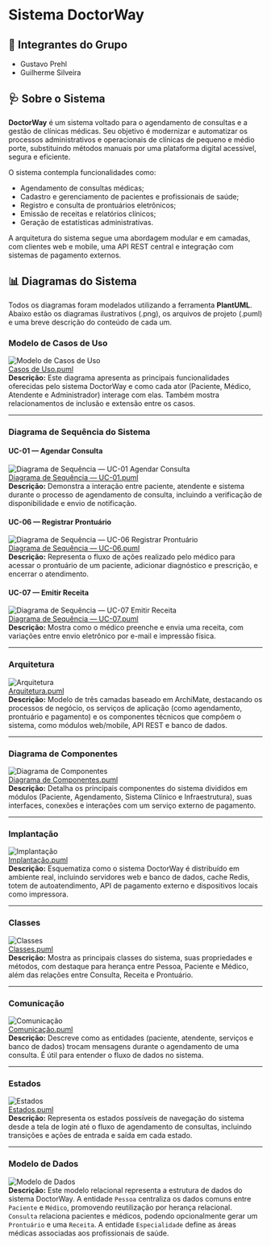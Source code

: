 # Sistema DoctorWay

## 👥 Integrantes do Grupo

- Gustavo Prehl
- Guilherme Silveira

## 🩺 Sobre o Sistema

**DoctorWay** é um sistema voltado para o agendamento de consultas e a gestão de clínicas médicas. Seu objetivo é modernizar e automatizar os processos administrativos e operacionais de clínicas de pequeno e médio porte, substituindo métodos manuais por uma plataforma digital acessível, segura e eficiente.

O sistema contempla funcionalidades como:

- Agendamento de consultas médicas;
- Cadastro e gerenciamento de pacientes e profissionais de saúde;
- Registro e consulta de prontuários eletrônicos;
- Emissão de receitas e relatórios clínicos;
- Geração de estatísticas administrativas.

A arquitetura do sistema segue uma abordagem modular e em camadas, com clientes web e mobile, uma API REST central e integração com sistemas de pagamento externos.

## 📊 Diagramas do Sistema

Todos os diagramas foram modelados utilizando a ferramenta **PlantUML**. Abaixo estão os diagramas ilustrativos (.png), os arquivos de projeto (.puml) e uma breve descrição do conteúdo de cada um.



### Modelo de Casos de Uso
![Modelo de Casos de Uso](./Projeto%20PlantUML%20API/plantuml_diagrams/Casos%20de%20uso%20-%20DoctorWay.png)  
[Casos de Uso.puml](./Projeto%20PlantUML%20API/plantuml_code/Casos%20de%20Uso%20-%20DoctorWay.puml)  
**Descrição:** Este diagrama apresenta as principais funcionalidades oferecidas pelo sistema DoctorWay e como cada ator (Paciente, Médico, Atendente e Administrador) interage com elas. Também mostra relacionamentos de inclusão e extensão entre os casos.

---

### Diagrama de Sequência do Sistema

#### UC-01 — Agendar Consulta
![Diagrama de Sequência — UC-01 Agendar Consulta](./Projeto%20PlantUML%20API/plantuml_diagrams/Diagrama%20de%20Sequência%20—%20UC-01%20Agendar%20Consulta.png)  
[Diagrama de Sequência — UC-01.puml](./Projeto%20PlantUML%20API/plantuml_code/Diagrama%20de%20Sequência%20—%20UC-01.puml)  
**Descrição:** Demonstra a interação entre paciente, atendente e sistema durante o processo de agendamento de consulta, incluindo a verificação de disponibilidade e envio de notificação.

#### UC-06 — Registrar Prontuário
![Diagrama de Sequência — UC-06 Registrar Prontuário](./Projeto%20PlantUML%20API/plantuml_diagrams/Diagrama%20de%20Sequência%20—%20UC-06%20Registrar%20Prontuário.png)  
[Diagrama de Sequência — UC-06.puml](./Projeto%20PlantUML%20API/plantuml_code/Diagrama%20de%20Sequência%20—%20UC-06.puml)  
**Descrição:** Representa o fluxo de ações realizado pelo médico para acessar o prontuário de um paciente, adicionar diagnóstico e prescrição, e encerrar o atendimento.

#### UC-07 — Emitir Receita
![Diagrama de Sequência — UC-07 Emitir Receita](./Projeto%20PlantUML%20API/plantuml_diagrams/Diagrama%20de%20Sequência%20—%20UC-07%20Emitir%20Receita.png)  
[Diagrama de Sequência — UC-07.puml](./Projeto%20PlantUML%20API/plantuml_code/Diagrama%20de%20Sequência%20—%20UC-07.puml)  
**Descrição:** Mostra como o médico preenche e envia uma receita, com variações entre envio eletrônico por e-mail e impressão física.

---

### Arquitetura
![Arquitetura](./Projeto%20PlantUML%20API/plantuml_diagrams/Arquitetura%20-%20DoctorWay.png)  
[Arquitetura.puml](./Projeto%20PlantUML%20API/plantuml_code/Arquitetura%20-%20DoctorWay.puml)  
**Descrição:** Modelo de três camadas baseado em ArchiMate, destacando os processos de negócio, os serviços de aplicação (como agendamento, prontuário e pagamento) e os componentes técnicos que compõem o sistema, como módulos web/mobile, API REST e banco de dados.

---

### Diagrama de Componentes
![Diagrama de Componentes](./Projeto%20PlantUML%20API/plantuml_diagrams/Diagrama%20de%20Componentes%20-%20DoctorWay.png)  
[Diagrama de Componentes.puml](./Projeto%20PlantUML%20API/plantuml_code/Diagrama%20de%20Componentes.puml)  
**Descrição:** Detalha os principais componentes do sistema divididos em módulos (Paciente, Agendamento, Sistema Clínico e Infraestrutura), suas interfaces, conexões e interações com um serviço externo de pagamento.

---

### Implantação
![Implantação](./Projeto%20PlantUML%20API/plantuml_diagrams/Implantação%20-%20DoctorWay.png)  
[Implantação.puml](./Projeto%20PlantUML%20API/plantuml_code/Implantação%20-%20DoctorWay.puml)  
**Descrição:** Esquematiza como o sistema DoctorWay é distribuído em ambiente real, incluindo servidores web e banco de dados, cache Redis, totem de autoatendimento, API de pagamento externo e dispositivos locais como impressora.

---

### Classes
![Classes](./Projeto%20PlantUML%20API/plantuml_diagrams/Classes%20-%20DoctorWay.png)  
[Classes.puml](./Projeto%20PlantUML%20API/plantuml_code/Classes%20-%20DoctorWay.puml)  
**Descrição:** Mostra as principais classes do sistema, suas propriedades e métodos, com destaque para herança entre Pessoa, Paciente e Médico, além das relações entre Consulta, Receita e Prontuário.

---

### Comunicação
![Comunicação](./Projeto%20PlantUML%20API/plantuml_diagrams/Comunicação%20-%20DoctorWay.png)  
[Comunicação.puml](./Projeto%20PlantUML%20API/plantuml_code/Comunicação%20-%20DoctorWay.puml)  
**Descrição:** Descreve como as entidades (paciente, atendente, serviços e banco de dados) trocam mensagens durante o agendamento de uma consulta. É útil para entender o fluxo de dados no sistema.

---

### Estados
![Estados](./Projeto%20PlantUML%20API/plantuml_diagrams/Estados.png)  
[Estados.puml](./Projeto%20PlantUML%20API/plantuml_code/Estados%20-%20DoctorWay.puml)  
**Descrição:** Representa os estados possíveis de navegação do sistema desde a tela de login até o fluxo de agendamento de consultas, incluindo transições e ações de entrada e saída em cada estado.

---

### Modelo de Dados
![Modelo de Dados](./Projeto%20PlantUML%20API/plantuml_diagrams/Modelo%20de%20Dados.png)  
**Descrição:** Este modelo relacional representa a estrutura de dados do sistema DoctorWay. A entidade `Pessoa` centraliza os dados comuns entre `Paciente` e `Médico`, promovendo reutilização por herança relacional. `Consulta` relaciona pacientes e médicos, podendo opcionalmente gerar um `Prontuário` e uma `Receita`. A entidade `Especialidade` define as áreas médicas associadas aos profissionais de saúde.


